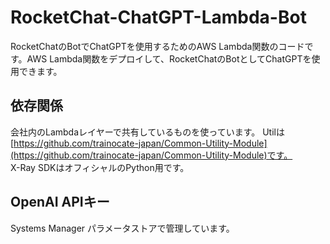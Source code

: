 # RocketChat-ChatGPT-Lambda-Bot
RocketChatのBotでChatGPTを使用するためのAWS Lambda関数のコードです。AWS Lambda関数をデプロイして、RocketChatのBotとしてChatGPTを使用できます。  

## 依存関係
会社内のLambdaレイヤーで共有しているものを使っています。
Utilは[https://github.com/trainocate-japan/Common-Utility-Module](https://github.com/trainocate-japan/Common-Utility-Module)です。  
X-Ray SDKはオフィシャルのPython用です。  

## OpenAI APIキー

Systems Manager パラメータストアで管理しています。


